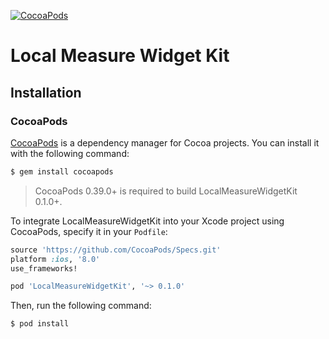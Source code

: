 [![CocoaPods](https://img.shields.io/cocoapods/v/LocalMeasureWidgetKit.svg?maxAge=2592000)](https://cocoapods.org/pods/LocalMeasureWidgetKit)

# Local Measure Widget Kit

## Installation

### CocoaPods

[CocoaPods](http://cocoapods.org) is a dependency manager for Cocoa projects. You can install it with the following command:

```bash
$ gem install cocoapods
```

> CocoaPods 0.39.0+ is required to build LocalMeasureWidgetKit 0.1.0+.

To integrate LocalMeasureWidgetKit into your Xcode project using CocoaPods, specify it in your `Podfile`:

```ruby
source 'https://github.com/CocoaPods/Specs.git'
platform :ios, '8.0'
use_frameworks!

pod 'LocalMeasureWidgetKit', '~> 0.1.0'
```

Then, run the following command:

```bash
$ pod install
```
